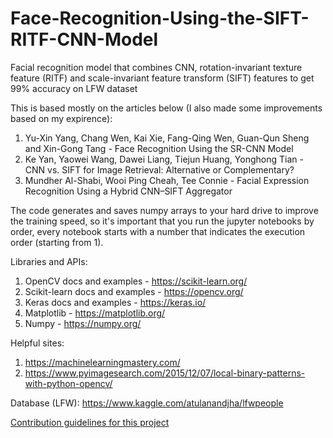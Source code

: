 # Face-Recognition-Using-the-SIFT-RITF-CNN-Model
Facial recognition model that combines CNN, rotation-invariant texture feature (RITF) and scale-invariant feature transform (SIFT) features to get 99% accuracy on LFW dataset

This is based mostly on the articles below (I also made some improvements based on my expirence):

1. Yu-Xin Yang, Chang Wen, Kai Xie, Fang-Qing Wen, Guan-Qun Sheng and Xin-Gong Tang - Face Recognition Using the SR-CNN Model
2. Ke Yan, Yaowei Wang, Dawei Liang, Tiejun Huang, Yonghong Tian - CNN vs. SIFT for Image Retrieval: Alternative or Complementary?
3. Mundher Al-Shabi, Wooi Ping Cheah, Tee Connie - Facial Expression Recognition Using a Hybrid CNN–SIFT Aggregator


The code generates and saves numpy arrays to your hard drive to improve the training speed, so it's important that you run the jupyter notebooks by order,
every notebook starts with a number that indicates the execution order (starting from 1).


Libraries and APIs:
1. OpenCV docs and examples - https://scikit-learn.org/
2. Scikit-learn docs and examples - https://opencv.org/
3. Keras docs and examples - https://keras.io/
4. Matplotlib - https://matplotlib.org/
5. Numpy - https://numpy.org/


Helpful sites:
1. https://machinelearningmastery.com/
2. https://www.pyimagesearch.com/2015/12/07/local-binary-patterns-with-python-opencv/

Database (LFW): https://www.kaggle.com/atulanandjha/lfwpeople

[Contribution guidelines for this project](results/resultsModelAccuracy.png)
